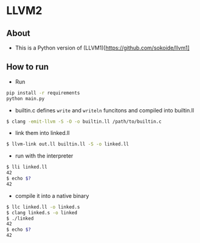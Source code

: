 # LLVM2

## About

* This is a Python version of (LLVM1)[https://github.com/sokoide/llvm1]

## How to run

* Run
```sh
pip install -r requirements
python main.py
```

* builtin.c defines `write` and `writeln` funcitons and compiled into builtin.ll

```sh
$ clang -emit-llvm -S -O -o builtin.ll /path/to/builtin.c
```

* link them into linked.ll

```sh
$ llvm-link out.ll builtin.ll -S -o linked.ll
```

* run with the interpreter

```sh
$ lli linked.ll
42
$ echo $?
42
```

* compile it into a native binary

```sh
$ llc linked.ll -o linked.s
$ clang linked.s -o linked
$ ./linked
42
$ echo $?
42
```


